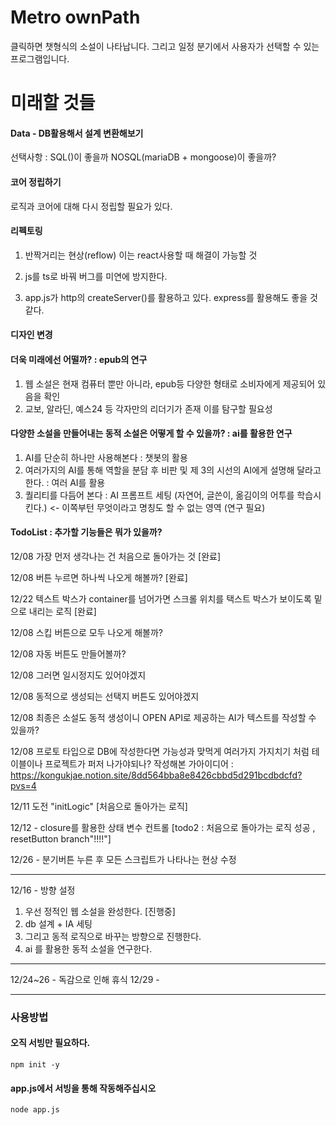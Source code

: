 # Metro ownPath

클릭하면 챗형식의 소설이 나타납니다.
그리고 일정 분기에서 사용자가 선택할 수 있는 프로그램입니다.

# 미래할 것들

#### Data - DB활용해서 설계 변환해보기

선택사항 : SQL()이 좋을까 NOSQL(mariaDB + mongoose)이 좋을까?

#### 코어 정립하기

로직과 코어에 대해 다시 정립할 필요가 있다.

#### 리펙토링

1. 반짝거리는 현상(reflow)
   이는 react사용할 때 해결이 가능할 것

2. js를 ts로 바꿔 버그를 미연에 방지한다.

3. app.js가 http의 createServer()를 활용하고 있다.
   express를 활용해도 좋을 것 같다.

#### 디자인 변경

#### 더욱 미래에선 어떨까? : epub의 연구

1. 웹 소설은 현재 컴퓨터 뿐만 아니라, epub등 다양한 형태로 소비자에게 제공되어 있음을 확인
2. 교보, 알라딘, 예스24 등 각자만의 리더기가 존재 이를 탐구할 필요성

#### 다양한 소설을 만들어내는 동적 소설은 어떻게 할 수 있을까? : ai를 활용한 연구

1. AI를 단순히 하나만 사용해본다 : 챗봇의 활용
2. 여러가지의 AI를 통해 역할을 분담 후 비판 및 제 3의 시선의 AI에게 설명해 달라고 한다. : 여러 AI를 활용
3. 퀄리티를 다듬어 본다 : AI 프롬프트 세팅 (자연어, 글쓴이, 옮김이의 어투를 학습시킨다.) <- 이쪽부턴 무엇이라고 명칭도 할 수 없는 영역 (연구 필요)

#### TodoList : 추가할 기능들은 뭐가 있을까?

12/08 가장 먼저 생각나는 건 처음으로 돌아가는 것 [완료]

12/08 버튼 누르면 하나씩 나오게 해볼까? [완료]

12/22 텍스트 박스가 container를 넘어가면 스크롤 위치를 택스트 박스가 보이도록 밑으로 내리는 로직 [완료]

12/08 스킵 버튼으로 모두 나오게 해볼까?

12/08 자동 버튼도 만들어볼까?

12/08 그러면 일시정지도 있어야겠지

12/08 동적으로 생성되는 선택지 버튼도 있어야겠지

12/08 최종은 소설도 동적 생성이니 OPEN API로 제공하는 AI가 텍스트를 작성할 수 있을까?

12/08 프로토 타입으로 DB에 작성한다면 가능성과 맞먹게 여러가지 가지치기 처럼 테이블이나 프로젝트가 퍼저 나가야되나?
작성해본 가아이디어 : https://kongukjae.notion.site/8dd564bba8e8426cbbd5d291bcdbdcfd?pvs=4

12/11 도전 "initLogic" [처음으로 돌아가는 로직]

12/12 - closure를 활용한 상태 변수 컨트롤 [todo2 : 처음으로 돌아가는 로직 성공 , resetButton branch"!!!!"]

12/26 - 분기버튼 누른 후 모든 스크립트가 나타나는 현상 수정

---

12/16 - 방향 설정

1. 우선 정적인 웹 소설을 완성한다. [진행중]
2. db 설계 + IA 세팅
3. 그리고 동적 로직으로 바꾸는 방향으로 진행한다.
4. ai 를 활용한 동적 소설을 연구한다.

---

12/24~26 - 독감으로 인해 휴식
12/29 -

---

### 사용방법

#### 오직 서빙만 필요하다.

```
npm init -y
```

#### app.js에서 서빙을 통해 작동해주십시오

```
node app.js
```
